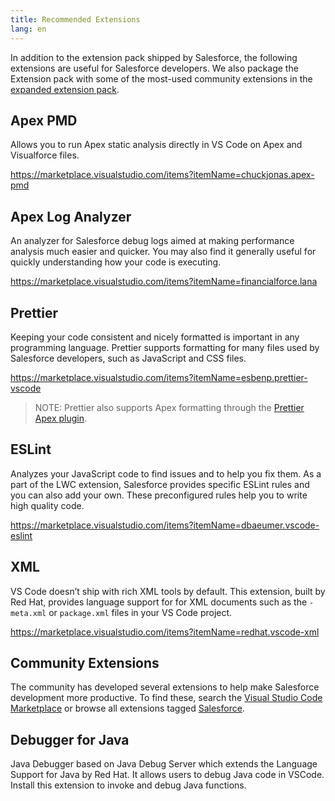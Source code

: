 ```yaml
---
title: Recommended Extensions
lang: en
---
```


In addition to the extension pack shipped by Salesforce, the following extensions are useful for Salesforce developers. We also package the Extension pack with some of the most-used community extensions in the [expanded extension pack](https://marketplace.visualstudio.com/items?itemName=salesforce.salesforcedx-vscode-expanded).

## Apex PMD

Allows you to run Apex static analysis directly in VS Code on Apex and Visualforce files.

<https://marketplace.visualstudio.com/items?itemName=chuckjonas.apex-pmd>

## Apex Log Analyzer

An analyzer for Salesforce debug logs aimed at making performance analysis much easier and quicker. You may also find it generally useful for quickly understanding how your code is executing.

<https://marketplace.visualstudio.com/items?itemName=financialforce.lana>

## Prettier

Keeping your code consistent and nicely formatted is important in any programming language. Prettier supports formatting for many files used by Salesforce developers, such as JavaScript and CSS files.

<https://marketplace.visualstudio.com/items?itemName=esbenp.prettier-vscode>

> NOTE: Prettier also supports Apex formatting through the [Prettier Apex plugin](https://github.com/dangmai/prettier-plugin-apex).

## ESLint

Analyzes your JavaScript code to find issues and to help you fix them. As a part of the LWC extension, Salesforce provides specific ESLint rules and you can also add your own. These preconfigured rules help you to write high quality code.

<https://marketplace.visualstudio.com/items?itemName=dbaeumer.vscode-eslint>

## XML

VS Code doesn’t ship with rich XML tools by default. This extension, built by Red Hat, provides language support for for XML documents such as the `-meta.xml` or `package.xml` files in your VS Code project.

<https://marketplace.visualstudio.com/items?itemName=redhat.vscode-xml>

## Community Extensions

The community has developed several extensions to help make Salesforce development more productive. To find these, search the [Visual Studio Code Marketplace](https://marketplace.visualstudio.com/vscode) or browse all extensions tagged [Salesforce](https://marketplace.visualstudio.com/search?term=tag%3Asalesforce&target=VSCode&category=All%20categories&sortBy=Relevance).

## Debugger for Java
Java Debugger based on Java Debug Server which extends the Language Support for Java by Red Hat. It allows users to debug Java code in VSCode. Install this extension to invoke and debug Java functions.